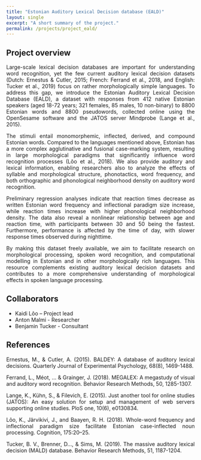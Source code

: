 ```yaml
---
title: "Estonian Auditory Lexical Decision database (EALD)"
layout: single
excerpt: "A short summary of the project."
permalink: /projects/project_eald/
---
```


## Project overview

<div style="text-align: justify;"> 
<p> Large-scale lexical decision databases are important for understanding word recognition, yet the few current auditory lexical decision datasets (Dutch: Ernestus & Cutler, 2015; French: Ferrand et al., 2018, and English: Tucker et al., 2019) focus on rather morphologically simple languages. To address this gap, we introduce the Estonian Auditory Lexical Decision Database (EALD), a dataset with responses from 412 native Estonian speakers (aged 18-72 years; 321 females, 85 males, 10 non-binary) to 8800 Estonian words and 8800 pseudowords, collected online using the OpenSesame software and the JATOS server Mindprobe (Lange et al., 2015). </p>
</div> 

<div style="text-align: justify;"> 
<p> The stimuli entail monomorphemic, inflected, derived, and compound Estonian words. Compared to the languages mentioned above, Estonian has a more complex agglutinative and fusional case-marking system, resulting in large morphological paradigms that significantly influence word recognition processes (Lõo et al., 2018). We also provide auditory and lexical information, enabling researchers also to analyze the effects of syllable and morphological structure, phonotactics, word frequency, and both orthographic and phonological neighborhood density on auditory word recognition. </p>
</div> 

<div style="text-align: justify;"> 
<p> Preliminary regression analyses indicate that reaction times decrease as written Estonian word frequency and inflectional paradigm size increase, while reaction times increase with higher phonological neighborhood density. The data also reveal a nonlinear relationship between age and reaction time, with participants between 30 and 50 being the fastest. Furthermore, performance is affected by the time of day, with slower response times observed during nighttime.</p>
</div> 

<div style="text-align: justify;"> 
<p>By making this dataset freely available, we aim to facilitate research on morphological processing, spoken word recognition, and computational modelling in Estonian and in other morphologically rich languages. This resource complements existing auditory lexical decision datasets and contributes to a more comprehensive understanding of morphological effects in spoken language processing.</p>
</div> 

## Collaborators
- Kaidi Lõo – Project lead
- Anton Malmi - Researcher
- Benjamin Tucker - Consultant


## References
<div style="text-align: justify;"> 
<p>Ernestus, M., & Cutler, A. (2015). BALDEY: A database of auditory lexical decisions. Quarterly Journal of Experimental Psychology, 68(8), 1469-1488.</p>
<p>Ferrand, L., Méot, ... & Grainger, J. (2018). MEGALEX: A megastudy of visual and auditory word recognition. Behavior Research Methods, 50, 1285-1307.</p>
<p>Lange, K., Kühn, S., & Filevich, E. (2015). Just another tool for online studies (JATOS): An easy solution for setup and management of web servers supporting online studies. PloS one, 10(6), e0130834.</p>
<p>Lõo, K., Järvikivi, J., and Baayen, R. H. (2018). Whole-word frequency and inflectional paradigm size facilitate Estonian case-inflected noun processing. Cognition, 175:20–25.</p>
<p>Tucker, B. V., Brenner, D…, & Sims, M. (2019). The massive auditory lexical decision (MALD) database. Behavior Research Methods, 51, 1187-1204.</p>
</div> 
